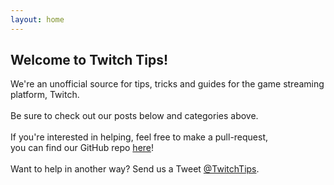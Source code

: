 ```yaml
---
layout: home
---
```

## Welcome to Twitch Tips!
We're an unofficial source for tips, tricks and guides for the game streaming platform, Twitch.  
<br>
Be sure to check out our posts below and categories above.  
<br>
If you're interested in helping, feel free to make a pull-request,    
you can find our GitHub repo [here](http://github.com/TwitchTips)!  
<br>
Want to help in another way? Send us a Tweet [@TwitchTips](https://www.twitter.com/TwitchTips).